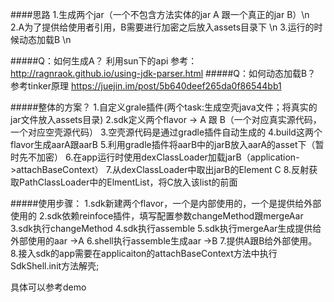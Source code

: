 ####思路
    1.生成两个jar（一个不包含方法实体的jar A 跟一个真正的jar B）\n
    2.A为了提供给使用者引用，B需要进行加密之后放入assets目录下 \n
    3.运行的时候动态加载B \n

#####Q：如何生成A？
    利用sun下的api
    参考：http://ragnraok.github.io/using-jdk-parser.html
#####Q：如何动态加载B？
    参考tinker原理
    https://juejin.im/post/5b640deef265da0f86544bb1

#####整体的方案？
    1.自定义grale插件(两个task:生成空壳java文件；将真实的jar文件放入assets目录)
    2.sdk定义两个flavor -> A 跟 B（一个对应真实源代码，一个对应空壳源代码）
    3.空壳源代码是通过gradle插件自动生成的
    4.build这两个flavor生成aarA跟aarB
    5.利用gradle插件将aarB中的jarB放入aarA的asset下（暂时先不加密）
    6.在app运行时使用dexClassLoader加载jarB（application->attachBaseContext）
    7.从dexClassLoader中取出jarB的Element C
    8.反射获取PathClassLoader中的ElmentList，将C放入该list的前面

#####使用步骤：
    1.sdk新建两个flavor，一个是内部使用的，一个是提供给外部使用的
    2.sdk依赖reinfoce插件，填写配置参数changeMethod跟mergeAar
    3.sdk执行changeMethod
    4.sdk执行assemble
    5.sdk执行mergeAar生成提供给外部使用的aar  ->A
    6.shell执行assemble生成aar   ->B
    7.提供A跟B给外部使用。
    8.接入sdk的app需要在applicaiton的attachBaseContext方法中执行SdkShell.init方法解壳;
   
   具体可以参考demo                                                    
    
    



